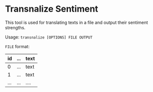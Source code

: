 # Transnalize Sentiment

This tool is used for translating texts in a file and output their sentiment strengths.

Usage: `transnalize [OPTIONS] FILE OUTPUT`

`FILE` format:

| id  | ... | text |
| --- | --- | ---- |
| 0   | ... | text |
| 1   | ... | text |
| ... | ... | .... |
